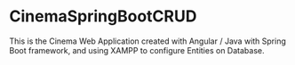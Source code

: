 # CinemaSpringBootCRUD
This is the Cinema Web Application created with Angular / Java with Spring Boot framework, and using XAMPP to configure Entities on Database.
